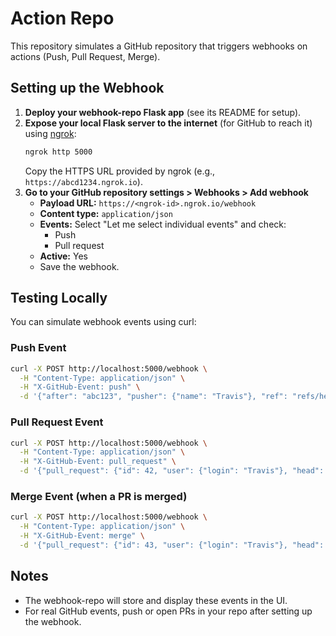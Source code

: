 # Action Repo

This repository simulates a GitHub repository that triggers webhooks on actions (Push, Pull Request, Merge).

## Setting up the Webhook

1. **Deploy your webhook-repo Flask app** (see its README for setup).
2. **Expose your local Flask server to the internet** (for GitHub to reach it) using [ngrok](https://ngrok.com/):
   ```bash
   ngrok http 5000
   ```
   Copy the HTTPS URL provided by ngrok (e.g., `https://abcd1234.ngrok.io`).
3. **Go to your GitHub repository settings > Webhooks > Add webhook**
   - **Payload URL:** `https://<ngrok-id>.ngrok.io/webhook`
   - **Content type:** `application/json`
   - **Events:** Select "Let me select individual events" and check:
     - Push
     - Pull request
   - **Active:** Yes
   - Save the webhook.

## Testing Locally

You can simulate webhook events using curl:

### Push Event
```bash
curl -X POST http://localhost:5000/webhook \
  -H "Content-Type: application/json" \
  -H "X-GitHub-Event: push" \
  -d '{"after": "abc123", "pusher": {"name": "Travis"}, "ref": "refs/heads/staging"}'
```

### Pull Request Event
```bash
curl -X POST http://localhost:5000/webhook \
  -H "Content-Type: application/json" \
  -H "X-GitHub-Event: pull_request" \
  -d '{"pull_request": {"id": 42, "user": {"login": "Travis"}, "head": {"ref": "staging"}, "base": {"ref": "master"}, "created_at": "2021-04-01T09:00:00Z"}}'
```

### Merge Event (when a PR is merged)
```bash
curl -X POST http://localhost:5000/webhook \
  -H "Content-Type: application/json" \
  -H "X-GitHub-Event: merge" \
  -d '{"pull_request": {"id": 43, "user": {"login": "Travis"}, "head": {"ref": "dev"}, "base": {"ref": "master"}, "merged": true, "merged_at": "2021-04-02T12:00:00Z"}}'
```

## Notes
- The webhook-repo will store and display these events in the UI.
- For real GitHub events, push or open PRs in your repo after setting up the webhook.

